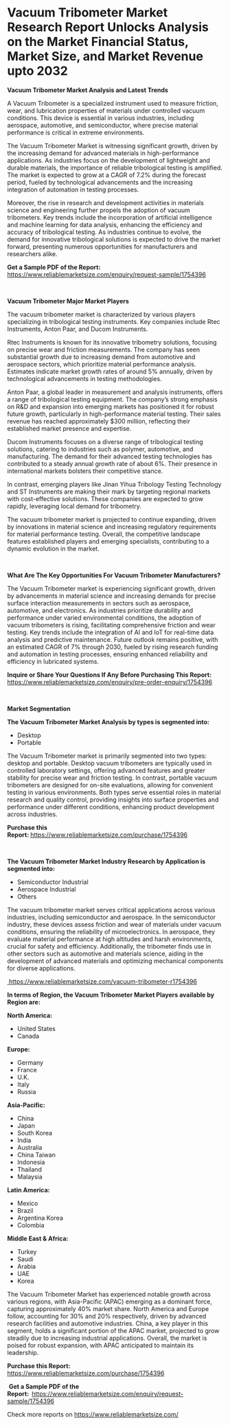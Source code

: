 <p><h1>Vacuum Tribometer Market Research Report Unlocks Analysis on the Market Financial Status, Market Size, and Market Revenue upto 2032</h1></p><p><strong>Vacuum Tribometer Market Analysis and Latest Trends</strong></p>
<p><p>A Vacuum Tribometer is a specialized instrument used to measure friction, wear, and lubrication properties of materials under controlled vacuum conditions. This device is essential in various industries, including aerospace, automotive, and semiconductor, where precise material performance is critical in extreme environments. </p><p>The Vacuum Tribometer Market is witnessing significant growth, driven by the increasing demand for advanced materials in high-performance applications. As industries focus on the development of lightweight and durable materials, the importance of reliable tribological testing is amplified. The market is expected to grow at a CAGR of 7.2% during the forecast period, fueled by technological advancements and the increasing integration of automation in testing processes. </p><p>Moreover, the rise in research and development activities in materials science and engineering further propels the adoption of vacuum tribometers. Key trends include the incorporation of artificial intelligence and machine learning for data analysis, enhancing the efficiency and accuracy of tribological testing. As industries continue to evolve, the demand for innovative tribological solutions is expected to drive the market forward, presenting numerous opportunities for manufacturers and researchers alike.</p></p>
<p><strong>Get a Sample PDF of the Report:&nbsp;</strong> <a href="https://www.reliablemarketsize.com/enquiry/request-sample/1754396?utm_campaign=2996&utm_medium=2&utm_source=Github&utm_content=ia&utm_term=10042025&utm_id=vacuum-tribometer">https://www.reliablemarketsize.com/enquiry/request-sample/1754396</a></p>
<p>&nbsp;</p>
<p><strong>Vacuum Tribometer Major Market Players</strong></p>
<p><p>The vacuum tribometer market is characterized by various players specializing in tribological testing instruments. Key companies include Rtec Instruments, Anton Paar, and Ducom Instruments. </p><p>Rtec Instruments is known for its innovative tribometry solutions, focusing on precise wear and friction measurements. The company has seen substantial growth due to increasing demand from automotive and aerospace sectors, which prioritize material performance analysis. Estimates indicate market growth rates of around 5% annually, driven by technological advancements in testing methodologies.</p><p>Anton Paar, a global leader in measurement and analysis instruments, offers a range of tribological testing equipment. The company’s strong emphasis on R&D and expansion into emerging markets has positioned it for robust future growth, particularly in high-performance material testing. Their sales revenue has reached approximately $300 million, reflecting their established market presence and expertise.</p><p>Ducom Instruments focuses on a diverse range of tribological testing solutions, catering to industries such as polymer, automotive, and manufacturing. The demand for their advanced testing technologies has contributed to a steady annual growth rate of about 6%. Their presence in international markets bolsters their competitive stance.</p><p>In contrast, emerging players like Jinan Yihua Tribology Testing Technology and ST Instruments are making their mark by targeting regional markets with cost-effective solutions. These companies are expected to grow rapidly, leveraging local demand for tribometry.</p><p>The vacuum tribometer market is projected to continue expanding, driven by innovations in material science and increasing regulatory requirements for material performance testing. Overall, the competitive landscape features established players and emerging specialists, contributing to a dynamic evolution in the market.</p></p>
<p>&nbsp;</p>
<p><strong>What Are The Key Opportunities For Vacuum Tribometer Manufacturers?</strong></p>
<p><p>The Vacuum Tribometer market is experiencing significant growth, driven by advancements in material science and increasing demands for precise surface interaction measurements in sectors such as aerospace, automotive, and electronics. As industries prioritize durability and performance under varied environmental conditions, the adoption of vacuum tribometers is rising, facilitating comprehensive friction and wear testing. Key trends include the integration of AI and IoT for real-time data analysis and predictive maintenance. Future outlook remains positive, with an estimated CAGR of 7% through 2030, fueled by rising research funding and automation in testing processes, ensuring enhanced reliability and efficiency in lubricated systems.</p></p>
<p><strong>Inquire or Share Your Questions If Any Before Purchasing This Report:</strong> <a href="https://www.reliablemarketsize.com/enquiry/pre-order-enquiry/1754396?utm_campaign=2996&utm_medium=2&utm_source=Github&utm_content=ia&utm_term=10042025&utm_id=vacuum-tribometer">https://www.reliablemarketsize.com/enquiry/pre-order-enquiry/1754396</a></p>
<p>&nbsp;</p>
<p><strong>Market Segmentation</strong></p>
<p><strong>The Vacuum Tribometer Market Analysis by types is segmented into:</strong></p>
<p><ul><li>Desktop</li><li>Portable</li></ul></p>
<p><p>The Vacuum Tribometer market is primarily segmented into two types: desktop and portable. Desktop vacuum tribometers are typically used in controlled laboratory settings, offering advanced features and greater stability for precise wear and friction testing. In contrast, portable vacuum tribometers are designed for on-site evaluations, allowing for convenient testing in various environments. Both types serve essential roles in material research and quality control, providing insights into surface properties and performance under different conditions, enhancing product development across industries.</p></p>
<p><strong>Purchase this Report:&nbsp;</strong><a href="https://www.reliablemarketsize.com/purchase/1754396?utm_campaign=2996&utm_medium=2&utm_source=Github&utm_content=ia&utm_term=10042025&utm_id=vacuum-tribometer">https://www.reliablemarketsize.com/purchase/1754396</a></p>
<p>&nbsp;</p>
<p><strong>The Vacuum Tribometer Market Industry Research by Application is segmented into:</strong></p>
<p><ul><li>Semiconductor Industrial</li><li>Aerospace Industrial</li><li>Others</li></ul></p>
<p><p>The vacuum tribometer market serves critical applications across various industries, including semiconductor and aerospace. In the semiconductor industry, these devices assess friction and wear of materials under vacuum conditions, ensuring the reliability of microelectronics. In aerospace, they evaluate material performance at high altitudes and harsh environments, crucial for safety and efficiency. Additionally, the tribometer finds use in other sectors such as automotive and materials science, aiding in the development of advanced materials and optimizing mechanical components for diverse applications.</p></p>
<p><a href="https://www.reliablemarketsize.com/vacuum-tribometer-r1754396?utm_campaign=2996&utm_medium=2&utm_source=Github&utm_content=ia&utm_term=10042025&utm_id=vacuum-tribometer">&nbsp;https://www.reliablemarketsize.com/vacuum-tribometer-r1754396</a></p>
<p><strong>In terms of Region, the Vacuum Tribometer Market Players available by Region are:</strong></p>
<p>
    <p> <strong> North America: </strong>
        <ul>
            <li>United States</li>
            <li>Canada</li>
        </ul>
        </p> 
    <p> <strong> Europe: </strong>
        <ul>
            <li>Germany</li>
            <li>France</li>
            <li>U.K.</li>
            <li>Italy</li>
            <li>Russia</li>
        </ul>
        </p> 
    <p> <strong> Asia-Pacific: </strong>
        <ul>
            <li>China</li>
            <li>Japan</li>
            <li>South Korea</li>
            <li>India</li>
            <li>Australia</li>
            <li>China Taiwan</li>
            <li>Indonesia</li>
            <li>Thailand</li>
            <li>Malaysia</li>
        </ul>
        </p> 
    <p> <strong> Latin America: </strong>
        <ul>
            <li>Mexico</li>
            <li>Brazil</li>
            <li>Argentina Korea</li>
            <li>Colombia</li>
        </ul>
        </p> 
    <p> <strong> Middle East & Africa: </strong>
        <ul>
            <li>Turkey</li>
            <li>Saudi</li>
            <li>Arabia</li>
            <li>UAE</li>
            <li>Korea</li>
        </ul>
    </p>
    </p>
<p><p>The Vacuum Tribometer Market has experienced notable growth across various regions, with Asia-Pacific (APAC) emerging as a dominant force, capturing approximately 40% market share. North America and Europe follow, accounting for 30% and 20% respectively, driven by advanced research facilities and automotive industries. China, a key player in this segment, holds a significant portion of the APAC market, projected to grow steadily due to increasing industrial applications. Overall, the market is poised for robust expansion, with APAC anticipated to maintain its leadership.</p></p>
<p><strong>Purchase this Report: </strong><a href="https://www.reliablemarketsize.com/purchase/1754396?utm_campaign=2996&utm_medium=2&utm_source=Github&utm_content=ia&utm_term=10042025&utm_id=vacuum-tribometer">https://www.reliablemarketsize.com/purchase/1754396</a></p>
<p>&nbsp;<strong>Get a Sample PDF of the Report:&nbsp;&nbsp;</strong><a href="https://www.reliablemarketsize.com/enquiry/request-sample/1754396?utm_campaign=2996&utm_medium=2&utm_source=Github&utm_content=ia&utm_term=10042025&utm_id=vacuum-tribometer">https://www.reliablemarketsize.com/enquiry/request-sample/1754396</a></p>
<p><strong></strong></p>
<p>Check more reports on <a href="https://www.reliablemarketsize.com/?utm_campaign=2996&utm_medium=2&utm_source=Github&utm_content=ia&utm_term=10042025&utm_id=vacuum-tribometer">https://www.reliablemarketsize.com/</a></p>